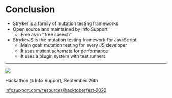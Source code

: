 # Conclusion

* Stryker is a family of mutation testing frameworks
* Open source and maintained by Info Support
    * Free as in "free speech"
* StrykerJS is the mutation testing framework for JavaScript
    * Main goal: mutation testing for every JS developer
    * It uses mutant schemata for performance
    * It uses a plugin system with test runners

---

<!-- .slide: data-background-image="/img/hacktoberfestbg.png" data-background-repeat="repeat" data-background-size="100px" -->

![](/img/hacktoberfest.png)

Hackathon @ Info Support, September 26th

<!-- .element class="hacktoberfest" -->

[infosupport.com/resources/hacktoberfest-2022](https://infosupport.com/resources/hacktoberfest-2022) <!-- .element target="_blank" -->

<!-- .element class="hacktoberfest" -->